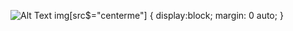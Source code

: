 ![Alt Text](https://media.giphy.com/media/1iqPjXVRQsWArYs7a0/giphy.gif)
img[src$="centerme"] {
  display:block;
  margin: 0 auto;
}
